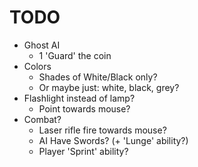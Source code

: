 # TODO
- Ghost AI
  - 1 'Guard' the coin
- Colors
  - Shades of White/Black only?
  - Or maybe just: white, black, grey?
- Flashlight instead of lamp?
  - Point towards mouse?
- Combat?
  - Laser rifle fire towards mouse?
  - AI Have Swords? (+ 'Lunge' ability?)
  - Player 'Sprint' ability?
